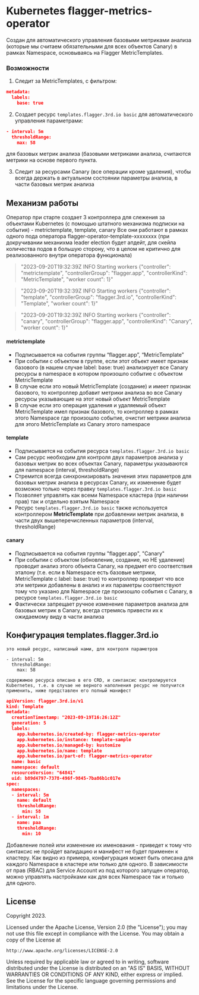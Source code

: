 
# Kubernetes flagger-metrics-operator

Создан для автоматического управления базовыми метриками анализа (которые мы считаем обязательными для всех объектов Canary) в рамках Namespace, основываясь на Flagger MetricTemplates.

### Возможности

 1. Следит за MetricTemplates, с фильтром: 
 ```json
 metadata:
   labels:
     base: true
 ```
 2. Создает  ресурс `templates.flagger.3rd.io basic` для автоматического управления параметрами:
 ```json
 - interval: 5m
   thresholdRange:
     max: 58
 ```
   для базовых метрик анализа (базовыми метриками анализа, считаются метрики на основе первого пункта.
 
 3. Следит за ресурсами Canary (все операции кроме удаления), чтобы всегда держать в  актуальном состоянии параметры анализа, в части базовых метрик анализа
 
 ## Механизм работы
 Оператор при старте создает 3 контроллера для слежения за объектами Kubernetes (с помощью штатного механизма подписки на события) - metrictemplate, template, canary
 Все они работают в рамках одного пода оператора flagger-operator-template-xxxxxxxx (при докручивании механихма leader election будет апдейт, для скейла количества подов в большую сторону, что в целом не критично для реализованного внутри оператора функционала)
 

> "2023-09-20T19:32:39Z  INFO  Starting workers  {"controller": "metrictemplate", "controllerGroup": "flagger.app", "controllerKind": "MetricTemplate", "worker count": 1}"

> "2023-09-20T19:32:39Z  INFO  Starting workers  {"controller": "template", "controllerGroup": "flagger.3rd.io", "controllerKind": "Template", "worker count": 1}"

> "2023-09-20T19:32:39Z  INFO  Starting workers  {"controller": "canary", "controllerGroup": "flagger.app", "controllerKind": "Canary", "worker count": 1}"

 #### metrictemplate
 

 - Подписывается на события группы “flagger.app”, “MetricTemplate”
 - При событии с объектом в группе, если этот объект имеет признак базового (в нашем случае label: base: true) анализирует все Canary ресурсы в namespace в котором произошло событие с объектом MetricTemplate
 - В случае если это новый MetricTemplate (создание) и имеет признак базового, то контроллер добавит метрики анализа во все Canary ресурсы указывающие на этот новый объект MetricTemplate
 - В случае если это операция удаления и удаляемый объект MetricTemplate имел признак базового, то контроллер в рамках этого Namespace где произошло событие, очистит метрики анализа для этого MetricTemplate из Canary этого namespace

#### template

 - Подписывается на события ресурса `templates.flagger.3rd.io basic` 
 - Сам ресурс необходим для контроля двух параметров анализа у базовых метрик во всех объектах Canary, параметры указываются для namespace (interval, thresholdRange)
 - Стремится всегда синхронизировать значения этих параметров для базовых метрик анализа в ресурсах Canary, их изменение будет возможно только через правку `templates.flagger.3rd.io basic`
 - Позволяет управлять как всеми Namespace кластера (при наличии прав) так и отдельно взятым Namespace
 - Ресурс `templates.flagger.3rd.io basic` также используется контроллером **MetricTemplate** при добавлении метрик анализа, в части двух вышеперечисленных параметров (interval, thresholdRange)

#### canary

 - Подписывается на события группы "flagger.app", "Canary"
 - При событии с объектом (обновление, создание, но НЕ удаление) проводит анализ этого объекта Canary, на предмет его соответствия эталону (т.е. если в Namespace есть базовые метрики, MetricTemplate с label: base: true) то контроллер проверит что все эти метрики добавлены в анализ и их параметры соответствуют тому что указано для Namespace где произошло события с Canary, в ресурсе `templates.flagger.3rd.io basic`
 - Фактически запрещает ручное изменение параметров анализа для базовых метрик в Canary, всегда стремясь привести их к ожидаемому виду в части анализа

## Конфигурация templates.flagger.3rd.io

    это новый ресурс, написаный нами, для контроля параметров 
   ```
 - interval: 5m
     thresholdRange:
       max: 58
 ```
 

`содержимое ресурса описано в его CRD, и синтаксис контролируется Kubernetes, т.е. в случае не верного наполнения ресурс не получится применить, ниже представлен его полный манифест`

```json
apiVersion: flagger.3rd.io/v1
kind: Template
metadata:
  creationTimestamp: "2023-09-19T16:26:12Z"
  generation: 5
  labels:
    app.kubernetes.io/created-by: flagger-metrics-operator
    app.kubernetes.io/instance: template-sample
    app.kubernetes.io/managed-by: kustomize
    app.kubernetes.io/name: template
    app.kubernetes.io/part-of: flagger-metrics-operator
  name: basic
  namespace: default
  resourceVersion: "64841"
  uid: b89d4797-7378-496f-9845-7ba86b1c017e
spec:
  namespaces:
  - interval: 5m
    name: default
    thresholdRange:
      min: 58
  - interval: 1m
    name: paa
    thresholdRange:
      min: 10
 ```
Добавление полей или изменение их именования - приведет к тому что синтаксис не пройдет валидацию и манифест не будет применен к кластеру. Как видно из примера, конфигурация может быть описана для каждого Namespace в кластере или только для одного. В зависимости от прав (RBAC) для Service Account из под которого запущен оператор, можно управлять  настройками как для всех Namespace так и только для одного. 

## License

Copyright 2023.

Licensed under the Apache License, Version 2.0 (the "License");
you may not use this file except in compliance with the License.
You may obtain a copy of the License at

    http://www.apache.org/licenses/LICENSE-2.0

Unless required by applicable law or agreed to in writing, software
distributed under the License is distributed on an "AS IS" BASIS,
WITHOUT WARRANTIES OR CONDITIONS OF ANY KIND, either express or implied.
See the License for the specific language governing permissions and
limitations under the License.

